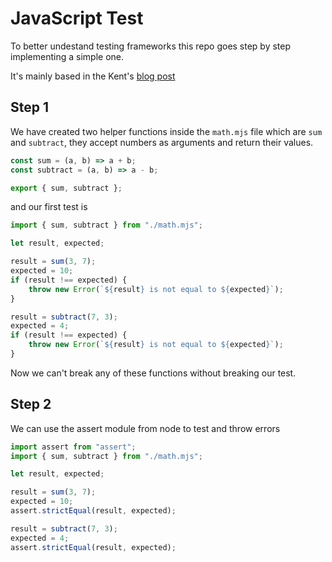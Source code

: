 # JavaScript Test

To better undestand testing frameworks this repo goes step by step implementing a simple one.

It's mainly based in the Kent's [blog post](https://kentcdodds.com/blog/but-really-what-is-a-javascript-test)

## Step 1

We have created two helper functions inside the `math.mjs` file which are `sum` and `subtract`, they accept numbers as arguments and return their values.

```javascript
const sum = (a, b) => a + b;
const subtract = (a, b) => a - b;

export { sum, subtract };
```

and our first test is

```javascript
import { sum, subtract } from "./math.mjs";

let result, expected;

result = sum(3, 7);
expected = 10;
if (result !== expected) {
	throw new Error(`${result} is not equal to ${expected}`);
}

result = subtract(7, 3);
expected = 4;
if (result !== expected) {
	throw new Error(`${result} is not equal to ${expected}`);
}
```

Now we can't break any of these functions without breaking our test.

## Step 2

We can use the assert module from node to test and throw errors

```javascript
import assert from "assert";
import { sum, subtract } from "./math.mjs";

let result, expected;

result = sum(3, 7);
expected = 10;
assert.strictEqual(result, expected);

result = subtract(7, 3);
expected = 4;
assert.strictEqual(result, expected);
```

